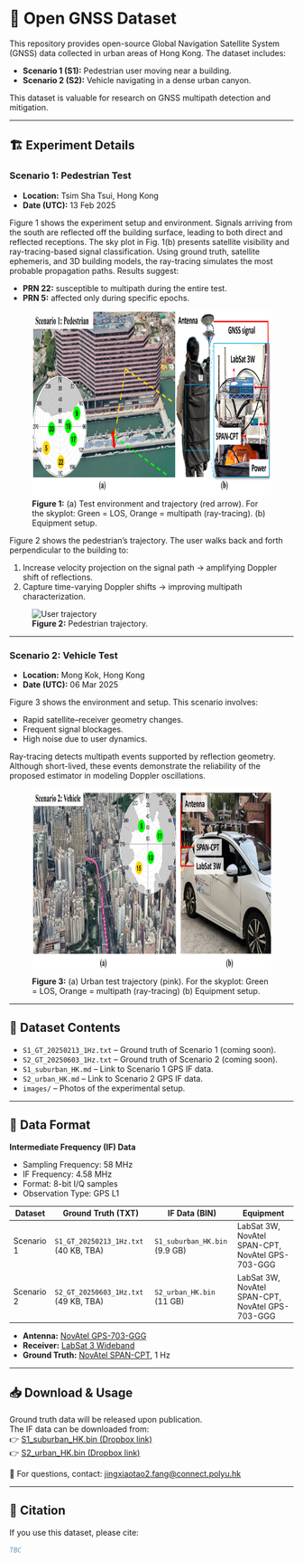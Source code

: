 # 📡 Open GNSS Dataset  

This repository provides open-source Global Navigation Satellite System (GNSS) data collected in urban areas of Hong Kong. The dataset includes:  
- **Scenario 1 (S1):** Pedestrian user moving near a building.  
- **Scenario 2 (S2):** Vehicle navigating in a dense urban canyon.  

This dataset is valuable for research on GNSS multipath detection and mitigation.  

---

## 🏗 Experiment Details  

### Scenario 1: Pedestrian Test  
- **Location:** Tsim Sha Tsui, Hong Kong  
- **Date (UTC):** 13 Feb 2025  

Figure 1 shows the experiment setup and environment. Signals arriving from the south are reflected off the building surface, leading to both direct and reflected receptions. The sky plot in Fig. 1(b) presents satellite visibility and ray-tracing-based signal classification. Using ground truth, satellite ephemeris, and 3D building models, the ray-tracing simulates the most probable propagation paths. Results suggest:  
- **PRN 22:** susceptible to multipath during the entire test.  
- **PRN 5:** affected only during specific epochs.  

<figure>
  <img src="Images/Environment_S1.jpg" alt="Environment_S1" width="800" height="330">
  <figcaption><b>Figure 1:</b> (a) Test environment and trajectory (red arrow). For the skyplot: Green = LOS, Orange = multipath (ray-tracing). (b) Equipment setup.</figcaption>
</figure>  

Figure 2 shows the pedestrian’s trajectory. The user walks back and forth perpendicular to the building to:  
1. Increase velocity projection on the signal path → amplifying Doppler shift of reflections.  
2. Capture time-varying Doppler shifts → improving multipath characterization.  

<figure>
  <img src="Images/User trajectory.gif" alt="User trajectory" height="300">
  <figcaption><b>Figure 2:</b> Pedestrian trajectory.</figcaption>
</figure>  

---

### Scenario 2: Vehicle Test  
- **Location:** Mong Kok, Hong Kong  
- **Date (UTC):** 06 Mar 2025  

Figure 3 shows the environment and setup. This scenario involves:  
- Rapid satellite–receiver geometry changes.  
- Frequent signal blockages.  
- High noise due to user dynamics.  

Ray-tracing detects multipath events supported by reflection geometry. Although short-lived, these events demonstrate the reliability of the proposed estimator in modeling Doppler oscillations.  

<figure>
  <img src="Images/Environment_S2.jpg" alt="Environment_S2" width="800" height="330">
  <figcaption><b>Figure 3:</b> (a) Urban test trajectory (pink). For the skyplot: Green = LOS, Orange = multipath (ray-tracing) (b) Equipment setup.</figcaption>
</figure>  

---


## 📂 Dataset Contents  

- `S1_GT_20250213_1Hz.txt` – Ground truth of Scenario 1 (coming soon).  
- `S2_GT_20250603_1Hz.txt` – Ground truth of Scenario 2 (coming soon).  
- `S1_suburban_HK.md` – Link to Scenario 1 GPS IF data.  
- `S2_urban_HK.md` – Link to Scenario 2 GPS IF data.  
- `images/` – Photos of the experimental setup.  

---

## 📑 Data Format  

**Intermediate Frequency (IF) Data**  
- Sampling Frequency: 58 MHz  
- IF Frequency: 4.58 MHz  
- Format: 8-bit I/Q samples  
- Observation Type: GPS L1  

| Dataset      | Ground Truth (TXT)           | IF Data (BIN)          | Equipment           |
|--------------|------------------------------|------------------------|---------------------|
| Scenario 1   | `S1_GT_20250213_1Hz.txt` (40 KB, TBA) | `S1_suburban_HK.bin` (9.9 GB)  | LabSat 3W, NovAtel SPAN-CPT, NovAtel GPS-703-GGG| 
| Scenario 2   | `S2_GT_20250603_1Hz.txt` (49 KB, TBA) | `S2_urban_HK.bin` (11 GB)      | LabSat 3W, NovAtel SPAN-CPT, NovAtel GPS-703-GGG |

- **Antenna:** [NovAtel GPS-703-GGG](https://novatel.com/support/previous-generation-products-drop-down/previous-generation-products/gps-703-ggg-antenna)  
- **Receiver:** [LabSat 3 Wideband](https://www.labsat.co.uk/index.php/en/products/labsat-3-wideband)  
- **Ground Truth:** [NovAtel SPAN-CPT](https://novatel.com/products/gnss-inertial-navigation-systems), 1 Hz  

---

## 📥 Download & Usage  

Ground truth data will be released upon publication.  
The IF data can be downloaded from:  
👉 [S1_suburban_HK.bin (Dropbox link)](https://www.dropbox.com/scl/fi/o18ejryo123upfvks5s7w/Urban_HK.bin?rlkey=kxjpoz51fv3lzg8lnnrkk2sqe&st=4u7w5bqw&dl=0)  
👉 [S2_urban_HK.bin (Dropbox link)](https://www.dropbox.com/scl/fi/o18ejryo123upfvks5s7w/S1_suburban_HK.bin?rlkey=kxjpoz51fv3lzg8lnnrkk2sqe&st=uk8zlofa&dl=0)

📩 For questions, contact: [jingxiaotao2.fang@connect.polyu.hk](mailto:jingxiaotao2.fang@connect.polyu.hk)  

---

## 📖 Citation  

If you use this dataset, please cite:  
```bibtex
TBC
